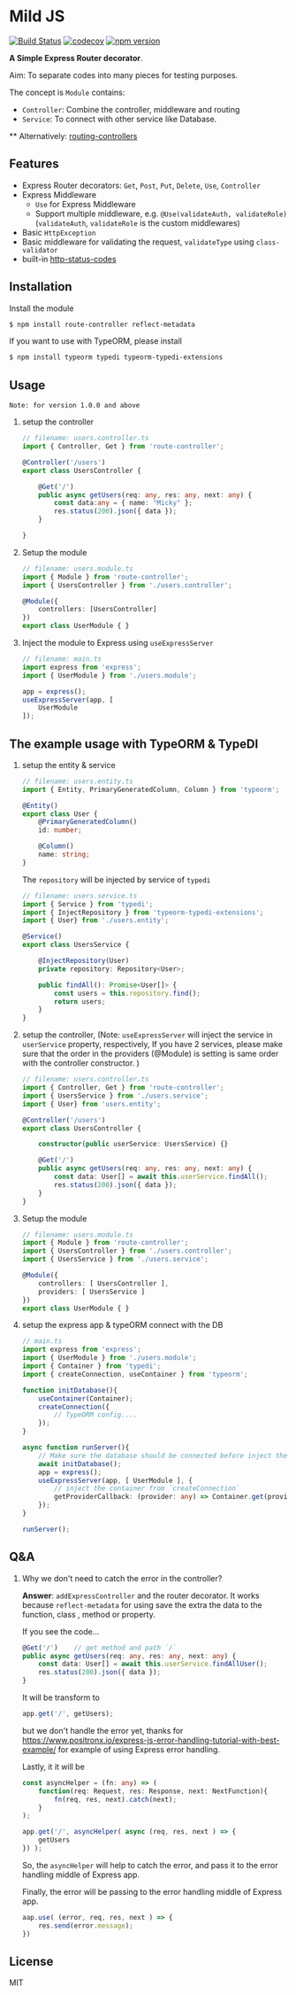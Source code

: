 # Mild JS

[![Build Status](https://travis-ci.org/mildronize/mildjs.svg?branch=main)](https://travis-ci.org/mildronize/mildjs) [![codecov](https://codecov.io/gh/mildronize/mildjs/branch/main/graph/badge.svg?token=ELlWnSm2Jb)](https://codecov.io/gh/mildronize/mildjs) [![npm version](https://badge.fury.io/js/%40mildjs%2Fcore.svg)](https://badge.fury.io/js/%40mildjs%2Fcore)

**A Simple Express Router decorator**.

Aim: To separate codes into many pieces for testing purposes.

The concept is `Module` contains:

- `Controller`: Combine the controller, middleware and routing
- `Service`: To connect with other service like Database.

** Alternatively: [routing-controllers](https://github.com/typestack/routing-controllers)

## Features

- Express Router decorators: `Get`, `Post`, `Put`, `Delete`, `Use`, `Controller`
- Express Middleware
  - `Use` for Express Middleware
  - Support multiple middleware, e.g. `@Use(validateAuth, validateRole)` (`validateAuth`, `validateRole` is the custom middlewares)
- Basic `HttpException`
- Basic middleware for validating the request, `validateType` using `class-validator`
- built-in [http-status-codes](https://github.com/prettymuchbryce/http-status-codes)


## Installation

Install the module

```bash
$ npm install route-controller reflect-metadata
```

If you want to use with TypeORM, please install

```bash
$ npm install typeorm typedi typeorm-typedi-extensions
```


## Usage

```
Note: for version 1.0.0 and above
```

1. setup the controller

    ```typescript
    // filename: users.controller.ts
    import { Controller, Get } from 'route-controller';

    @Controller('/users')
    export class UsersController {

        @Get('/')
        public async getUsers(req: any, res: any, next: any) {
            const data:any = { name: "Micky" };
            res.status(200).json({ data });
        }

    }
    ```
2. Setup the module

    ```typescript
    // filename: users.module.ts
    import { Module } from 'route-controller';
    import { UsersController } from './users.controller';

    @Module({
        controllers: [UsersController]
    })
    export class UserModule { }
    ```



3. Inject the module to Express using `useExpressServer`

    ```typescript
    // filename: main.ts
    import express from 'express';
    import { UserModule } from './users.module';

    app = express();
    useExpressServer(app, [
        UserModule
    ]);
    ```

## The example usage with TypeORM & TypeDI

1. setup the entity & service

    ```typescript
    // filename: users.entity.ts
    import { Entity, PrimaryGeneratedColumn, Column } from 'typeorm';

    @Entity()
    export class User {
        @PrimaryGeneratedColumn()
        id: number;

        @Column()
        name: string;
    }
    ```

    The `repository` will be injected by service of `typedi`

    ```typescript
    // filename: users.service.ts
    import { Service } from 'typedi';
    import { InjectRepository } from 'typeorm-typedi-extensions';
    import { User} from './users.entity';

    @Service()
    export class UsersService {

        @InjectRepository(User)
        private repository: Repository<User>;

        public findAll(): Promise<User[]> {
            const users = this.repository.find();
            return users;
        }
    }
    ```



2. setup the controller, (Note: `useExpressServer` will inject the service in `userService` property, respectively, If you have 2 services, please make sure that the order in the providers (@Module) is setting is same order with the controller constructor. )

    ```typescript
    // filename: users.controller.ts
    import { Controller, Get } from 'route-controller';
    import { UsersService } from './users.service';
    import { User} from 'users.entity';

    @Controller('/users')
    export class UsersController {

        constructor(public userService: UsersService) {}

        @Get('/')
        public async getUsers(req: any, res: any, next: any) {
            const data: User[] = await this.userService.findAll();
            res.status(200).json({ data });
        }
    }
    ```

3. Setup the module

    ```typescript
    // filename: users.module.ts
    import { Module } from 'route-controller';
    import { UsersController } from './users.controller';
    import { UsersService } from './users.service';

    @Module({
        controllers: [ UsersController ],
        providers: [ UsersService ]
    })
    export class UserModule { }
    ```

4. setup the express app & typeORM connect with the DB

    ```typescript
    // main.ts
    import express from 'express';
    import { UserModule } from './users.module';
    import { Container } from 'typedi';
    import { createConnection, useContainer } from 'typeorm';

    function initDatabase(){
        useContainer(Container);
        createConnection({
            // TypeORM config....
        });
    }

    async function runServer(){
        // Make sure the database should be connected before inject the providers
        await initDatabase();
        app = express();
        useExpressServer(app, [ UserModule ], {
            // inject the container from `createConnection`
            getProviderCallback: (provider: any) => Container.get(provider);
        });
    }

    runServer();
    ```


## Q&A 

1. Why we don't need to catch the error in the controller?

    **Answer**: `addExpressController` and the router decorator. It works because `reflect-metadata` for using  save the extra the data to the function, class , method or property.

    If you see the code...

    ```typescript
    @Get('/')    // get method and path `/`
    public async getUsers(req: any, res: any, next: any) {
        const data: User[] = await this.userService.findAllUser();
        res.status(200).json({ data });
    }
    ```

    It will be transform to 

    ```typescript
    app.get('/', getUsers);
    ```

    but we don't handle the error yet, thanks for https://www.positronx.io/express-js-error-handling-tutorial-with-best-example/
    for example of using Express error handling.

    Lastly, it it will be

    ```typescript
    const asyncHelper = (fn: any) => (
        function(req: Request, res: Response, next: NextFunction){
            fn(req, res, next).catch(next);
        }
    );

    app.get('/', asyncHelper( async (req, res, next ) => {
        getUsers
    }) );
    ```

    So, the `asyncHelper` will help to catch the error, and pass it to the error handling middle of Express app.

    Finally, the error will be passing to the error handling middle of Express app. 

    ```typescript
    aap.use( (error, req, res, next ) => {
        res.send(error.message);
    })
    ```

## License

MIT
